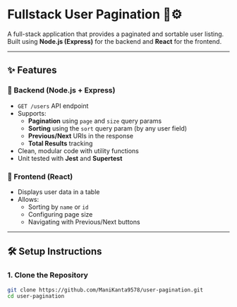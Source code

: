 # Fullstack User Pagination 📄⚙️

A full-stack application that provides a paginated and sortable user listing.  
Built using **Node.js (Express)** for the backend and **React** for the frontend.

---

## ✨ Features

### 🔹 Backend (Node.js + Express)
- `GET /users` API endpoint
- Supports:
  - **Pagination** using `page` and `size` query params
  - **Sorting** using the `sort` query param (by any user field)
  - **Previous/Next** URIs in the response
  - **Total Results** tracking
- Clean, modular code with utility functions
- Unit tested with **Jest** and **Supertest**

### 🔹 Frontend (React)
- Displays user data in a table
- Allows:
  - Sorting by `name` or `id`
  - Configuring page size
  - Navigating with Previous/Next buttons

---

## 🛠️ Setup Instructions

### 1. Clone the Repository
```bash
git clone https://github.com/ManiKanta9578/user-pagination.git
cd user-pagination
